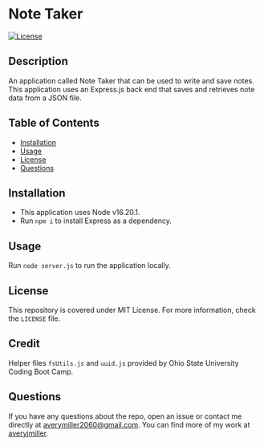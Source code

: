 # Note Taker
[![License](https://img.shields.io/badge/License-MIT-yellow.svg)](https://opensource.org/licenses/MIT)

## Description
An application called Note Taker that can be used to write and save notes. This application uses an Express.js back end that saves and retrieves note data from a JSON file.

## Table of Contents
- [Installation](#installation)
- [Usage](#usage)
- [License](#license)
- [Questions](#questions)

## Installation
- This application uses Node v16.20.1.
- Run `npm i` to install Express as a dependency.

## Usage
Run `node server.js` to run the application locally.

## License
This repository is covered under MIT License. For more information, check the `LICENSE` file.

## Credit
Helper files `fsUtils.js` and `uuid.js` provided by Ohio State University Coding Boot Camp.

## Questions
If you have any questions about the repo, open an issue 
or contact me directly at averymiller2060@gmail.com. You can find 
more of my work at [averyjmiller](https://github.com/averyjmiller).
